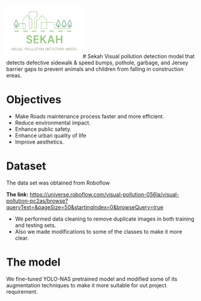 <img src="https://github.com/NouraAlqassim/Sekah/blob/main/images/logo.png" alt="drawing" width="200"/>
# Sekah
Visual pollution detection model that detects defective sidewalk & speed bumps, pothole, garbage, and Jersey barrier gaps to prevent animals and children from falling in construction ereas.

# Objectives
- Make Roads maintenance process faster and more efficient.
- Reduce environmental impact.
- Enhance public safety.
- Enhance urban quality of life
- Improve aesthetics.

# Dataset
The data set was obtained from Roboflow

**The link:** https://universe.roboflow.com/visual-pollution-056la/visual-pollution-pc2as/browse?queryText=&pageSize=50&startingIndex=0&browseQuery=true

- We performed data cleaning to remove duplicate images in both training and testing sets.
- Also we made modifications to some of the classes to make it more clear.

# The model
We fine-tuned YOLO-NAS pretrained model and modified some of its augmentation techniques to make it more suitable for out project requirement.

